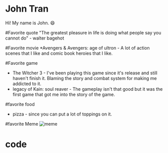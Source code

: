# John Tran

Hi! My name is John.
:smile:

#Favorite quote
"The greatest pleasure in life is doing what people say you cannot do" - walter bagehot

#Favorite movie
*Avengers & Avengers: age of ultron - A lot of action scenes that I like and comic book heroies that I like.

#Favorite game
* The Witcher 3 - I've been playing this game since it's release and still haven't finish it. Blaming the story and combat system for making me addicted to it.
* legacy of Kain: soul reaver - The gameplay isn't that good but it was the first game that got me into the story of the game.

#favorite food
* pizza - since you can put a lot of toppings on it.


#favorite Meme
![meme](https://cloud.githubusercontent.com/assets/11617321/9674722/861840c4-5282-11e5-9b53-b954901ca57e.jpg)
# code
